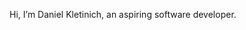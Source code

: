  Hi, I’m Daniel Kletinich, an aspiring software developer.
 

<!---
kletinich/kletinich is a ✨ special ✨ repository because its `README.md` (this file) appears on your GitHub profile.
You can click the Preview link to take a look at your changes.
--->
